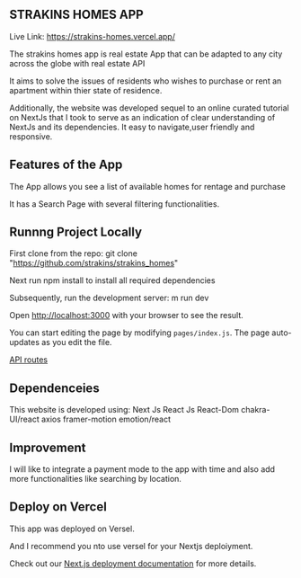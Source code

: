 ## STRAKINS HOMES APP

Live Link: https://strakins-homes.vercel.app/

The strakins homes app is real estate App that can be adapted to any city across the globe with real estate API

It aims to solve the issues of residents who wishes to purchase or rent an apartment within thier state of residence. 

Additionally, the website was developed sequel to an online curated tutorial on NextJs that I took to serve as an indication of clear understanding of NextJs and its dependencies.  It easy to navigate,user friendly and responsive.

## Features of the App

The App allows you see a list of available homes for rentage and purchase

It has a Search Page with several filtering functionalities.

## Runnng Project Locally

First clone from the repo: git clone "https://github.com/strakins/strakins_homes"

Next run npm install to install all required dependencies 

Subsequently,
run the development server:  m run dev

Open [http://localhost:3000](http://localhost:3000) with your browser to see the result.

You can start editing the page by modifying `pages/index.js`. The page auto-updates as you edit the file.

[API routes](https://rapidapi.com/apidojo/api/bayut)


## Dependenceies

This website is developed using:
  Next Js
  React Js
  React-Dom
  chakra-UI/react
  axios
  framer-motion
  emotion/react
  

## Improvement

I will like to integrate a payment mode to the app with time and also add more functionalities like searching by location.

## Deploy on Vercel

This app was deployed on Versel.

And I recommend you nto use versel for your Nextjs deploiyment.

Check out our [Next.js deployment documentation](https://nextjs.org/docs/deployment) for more details.
